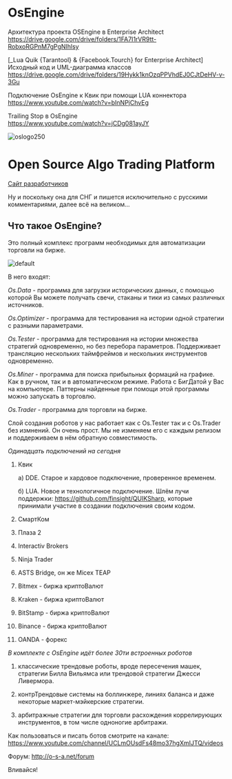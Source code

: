 # OsEngine
Архитектура проекта OSEngine в Enterprise Architect  
https://drive.google.com/drive/folders/1FA7I1rVR9tt-RobxoRGPnM7gPgNIhlsy

[_Lua Quik {Tarantool} & {Facebook.Tourch} for Enterprise Architect] Исходный код и UML-диаграмма классов  
https://drive.google.com/drive/folders/19Hykk1knOzqPPVhdEJ0CJtDeHV-v-3Gu

Подключение OsEngine к Квик при помощи LUA коннектора  
https://www.youtube.com/watch?v=bInNPjChvEg

Trailing Stop в OsEngine  
https://www.youtube.com/watch?v=jCDg081ayJY

![oslogo250](https://cloud.githubusercontent.com/assets/26077466/23395381/5545b688-fd9f-11e6-8db9-c8e8944a8cc2.png)

# Open Source Algo Trading Platform

[Сайт разработчиков](http://o-s-a.net)

Ну и поскольку она для СНГ и пишется исключительно с русскими комментариями, далее всё на великом...

## Что такое OsEngine?

Это полный комплекс программ необходимых для автоматизации торговли на бирже. 

![default](https://user-images.githubusercontent.com/26077466/42362896-01b3e74a-80fe-11e8-8f36-3db24cb7522c.png)

В него входят:

*Os.Data* - программа для загрузки исторических данных, с помощью которой Вы можете получать свечи, стаканы и тики из самых различных источников.

*Os.Optimizer* - программа для тестирования на истории одной стратегии с разными параметрами.

*Os.Tester* - программа для тестирования на истории множества стратегий одновременно, но без перебора параметров. Поддерживает трансляцию нескольких таймфреймов и нескольких инструментов одновременно.

*Os.Miner* - программа для поиска прибыльных формаций на графике. Как в ручном, так и в автоматическом режиме. Работа с БигДатой у Вас на компьютере. Паттерны найденные при помощи этой программы можно запускать в торговлю.

*Os.Trader* - программа для торговли на бирже. 

Слой создания роботов у нас работает как с Os.Tester так и с Os.Trader без измнений. Он очень прост. Мы не изменяем его с каждым релизом и поддерживаем в нём обратную совместимость.

*Одинадцать подключений на сегодня*

1) Квик 

    а) DDE. Старое и хардовое подключение, проверенное временем.
	
    б) LUA. Новое и технологичное подключение. Шлём лучи поддержки: https://github.com/finsight/QUIKSharp, которые принимали участие в создании подключения своим кодом.
	
2) СмартКом
3) Плаза 2
4) Interactiv Brokers
5) Ninja Trader
6) ASTS Bridge, он же Micex TEAP
7) Bitmex - биржа криптоВалют
8) Kraken - биржа криптоВалют
9) BitStamp - биржа криптоВалют
10) Binance - биржа криптоВалют
11) OANDA - форекс

*В комплекте с OsEngine идёт более 30ти встроенных роботов*

1) классические трендовые роботы, вроде пересечения машек, стратегии Билла Вильямса или трендовой стратегии Джесси Ливермора.

2) контрТрендовые системы на боллинжере, линиях баланса и даже некоторые маркет-мэйкерские стратегии.

3) арбитражные стратегии для торговли расхождения коррелирующих инструментов, в том числе одноногие арбитражи.

Как пользоваться и писать ботов смотрите на канале: https://www.youtube.com/channel/UCLmOUsdFs48mo37hgXmIJTQ/videos

Форум: http://o-s-a.net/forum

Вливайся!



